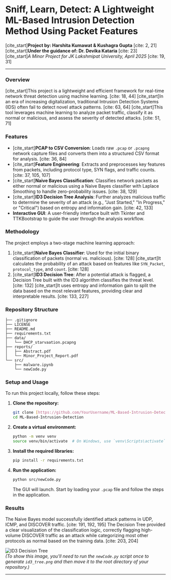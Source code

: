 # Sniff, Learn, Detect: A Lightweight ML-Based Intrusion Detection Method Using Packet Features

[cite_start]**Project by: Harshita Kumawat & Kushagra Gupta** [cite: 2, 21]  
[cite_start]**Under the guidance of: Dr. Devika Kataria** [cite: 23]  
[cite_start]*A Minor Project for JK Lakshmipat University, April 2025* [cite: 19, 31]

---

### Overview

[cite_start]This project is a lightweight and efficient framework for real-time network threat detection using machine learning. [cite: 18, 44] [cite_start]In an era of increasing digitalization, traditional Intrusion Detection Systems (IDS) often fail to detect novel attack patterns. [cite: 63, 64] [cite_start]This tool leverages machine learning to analyze packet traffic, classify it as normal or malicious, and assess the severity of detected attacks. [cite: 51, 71]

### Features

* [cite_start]**PCAP to CSV Conversion**: Loads raw `.pcap` or `.pcapng` network capture files and converts them into a structured CSV format for analysis. [cite: 36, 84]
* [cite_start]**Feature Engineering**: Extracts and preprocesses key features from packets, including protocol type, SYN flags, and traffic counts. [cite: 37, 105, 107]
* [cite_start]**Naive Bayes Classification**: Classifies network packets as either normal or malicious using a Naive Bayes classifier with Laplace Smoothing to handle zero-probability issues. [cite: 38, 129]
* [cite_start]**ID3 Decision Tree Analysis**: Further analyzes malicious traffic to determine the severity of an attack (e.g., "Just Started," "In Progress," or "Critical") based on entropy and information gain. [cite: 42, 133]
* **Interactive GUI**: A user-friendly interface built with Tkinter and TTKBootstrap to guide the user through the analysis workflow.

### Methodology

The project employs a two-stage machine learning approach:

1.  [cite_start]**Naïve Bayes Classifier**: Used for the initial binary classification of packets (normal vs. malicious). [cite: 128] [cite_start]It calculates the probability of an attack based on features like `SYN_Packet`, `protocol_type`, and `count`. [cite: 128]
2.  [cite_start]**ID3 Decision Tree**: After a potential attack is flagged, a Decision Tree built with the ID3 algorithm classifies the threat level. [cite: 132] [cite_start]It uses entropy and information gain to split the data based on the most relevant features, providing clear and interpretable results. [cite: 133, 227]

### Repository Structure

```
├── .gitignore
├── LICENSE
├── README.md
├── requirements.txt
├── data/
│   └── DHCP_starvaation.pcapng
├── reports/
│   ├── Abstract.pdf
│   └── Minor_Project_Report.pdf
└── src/
    ├── malware.ipynb
    └── newCode.py
```

### Setup and Usage

To run this project locally, follow these steps:

1.  **Clone the repository:**
    ```bash
    git clone [https://github.com/YourUsername/ML-Based-Intrusion-Detection.git](https://github.com/YourUsername/ML-Based-Intrusion-Detection.git)
    cd ML-Based-Intrusion-Detection
    ```

2.  **Create a virtual environment:**
    ```bash
    python -m venv venv
    source venv/bin/activate  # On Windows, use `venv\Scripts\activate`
    ```

3.  **Install the required libraries:**
    ```bash
    pip install -r requirements.txt
    ```

4.  **Run the application:**
    ```bash
    python src/newCode.py
    ```
    The GUI will launch. Start by loading your `.pcap` file and follow the steps in the application.

### Results

The Naive Bayes model successfully identified attack patterns in UDP, ICMP, and DISCOVER traffic. [cite: 191, 192, 195] The Decision Tree provided a clear visualization of the classification logic, correctly flagging high-volume DISCOVER traffic as an attack while categorizing most other protocols as normal based on the training data. [cite: 203, 204]

![ID3 Decision Tree](./id3_tree.png)  
*(To show this image, you'll need to run the `newCode.py` script once to generate `id3_tree.png` and then move it to the root directory of your repository.)*

---
